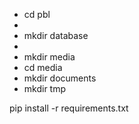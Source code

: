 - cd pbl
- 
- mkdir database
- 
- mkdir media
- cd media
- mkdir documents
- mkdir tmp 

pip install -r requirements.txt